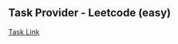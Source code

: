 ## Task Provider - Leetcode (easy)

[Task Link](https://leetcode.com/problems/binary-tree-inorder-traversal/description/?envType=daily-question&envId=2023-12-09)

